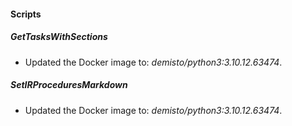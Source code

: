 
#### Scripts
##### GetTasksWithSections
- Updated the Docker image to: *demisto/python3:3.10.12.63474*.
##### SetIRProceduresMarkdown
- Updated the Docker image to: *demisto/python3:3.10.12.63474*.